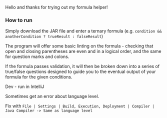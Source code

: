 Hello and thanks for trying out my formula helper!

### How to run

Simply download the JAR file and enter a ternary formula (e.g. ```condition && anotherCondition ? trueResult : falseResult```)

The program will offer some basic linting on the formula - checking that open and closing parentheses are even and in a logical order, and the same for question marks and colons.

If the formula passes validation, it will then be broken down into a series of true/false questions designed to guide you to the eventual output of your formula for the given conditions.



Dev - run in IntelliJ 

Sometimes get an error about language level.

Fix with `File | Settings | Build, Execution, Deployment | Compiler | Java Compiler -> Same as language level`
